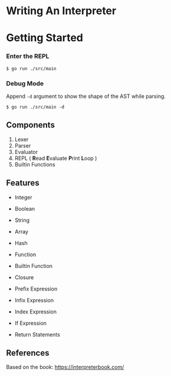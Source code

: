# Writing An Interpreter



# Getting Started

### Enter the REPL

`$ go run ./src/main`

### Debug Mode

Append `-d` argument to show the shape of the AST while parsing.

`$ go run ./src/main -d`

## Components

1. Lexer
2. Parser
3. Evaluator
4. REPL ( **R**ead **E**valuate **P**rint **L**oop )
5. Builtin Functions

## Features

- Integer
- Boolean
- String
- Array
- Hash
- Function
- Builtin Function
- Closure

- Prefix Expression
- Infix Expression
- Index Expression
- If Expression
- Return Statements

## References

Based on the book: https://interpreterbook.com/
